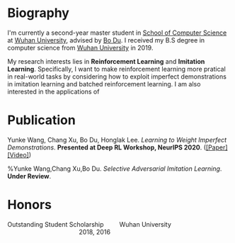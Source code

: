 # Biography
I'm currently a second-year master student in [School of Computer Science](http://cs.whu.edu.cn/) at [Wuhan University](https://www.whu.edu.cn/), advised by [Bo Du](http://cs.whu.edu.cn/teacherinfo.aspx?id=254). I received my B.S degree in computer science from [Wuhan University](https://www.whu.edu.cn/) in 2019.

My research interests lies in __Reinforcement Learning__ and __Imitation Learning__. Specifically, I want to make reinforcement learning more pratical in real-world tasks by considering how to exploit imperfect demonstrations in imitation learning and batched reinforcement learning. I am also interested in the applications of 

# Publication
Yunke Wang, Chang Xu, Bo Du, Honglak Lee. _Learning to Weight Imperfect Demonstrations_. __Presented at Deep RL Workshop, NeurIPS 2020__. ([[Paper]](https://drive.google.com/file/d/14btCnIdnq2-9KRbeEJQCrqW86fcClKKg/view) [[Video]](https://slideslive.com/38941320/learning-to-weight-imperfect-demonstrations?ref=account-folder-62083-folders))

%Yunke Wang,Chang Xu,Bo Du. _Selective Adversarial Imitation Learning_. __Under Review__.

# Honors   
Outstanding Student Scholarship              &nbsp;&nbsp;&nbsp;&nbsp;&nbsp;&nbsp;&nbsp; Wuhan University &nbsp;&nbsp;&nbsp;&nbsp;&nbsp;&nbsp;&nbsp;&nbsp;&nbsp;&nbsp;&nbsp;&nbsp;&nbsp;&nbsp;&nbsp;&nbsp;&nbsp;&nbsp;&nbsp;&nbsp;&nbsp;&nbsp;&nbsp;&nbsp;&nbsp;&nbsp;&nbsp;&nbsp;&nbsp;&nbsp;&nbsp;&nbsp;&nbsp;&nbsp;&nbsp;&nbsp;&nbsp;&nbsp;&nbsp; &nbsp;2018,&nbsp;2016  



